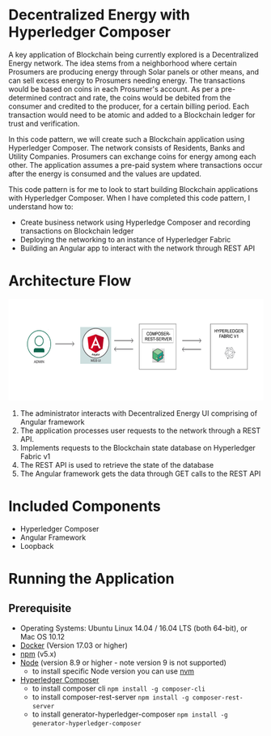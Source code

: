 # Decentralized Energy with Hyperledger Composer

A key application of Blockchain being currently explored is a Decentralized Energy network. The idea stems from a neighborhood where certain Prosumers are producing energy through Solar panels or other means, and can sell excess energy to Prosumers needing energy. The transactions would be based on coins in each Prosumer's account. As per a pre-determined contract and rate, the coins would be debited from the consumer and credited to the producer, for a certain billing period. Each transaction would need to be atomic and added to a Blockchain ledger for trust and verification. 

In this code pattern, we will create such a Blockchain application using Hyperledger Composer. The network consists of Residents, Banks and Utility Companies. Prosumers can exchange coins for energy among each other.  The application assumes a pre-paid system where transactions occur after the energy is consumed and the values are updated. 

This code pattern is for me to look to start building Blockchain applications with Hyperledger Composer. When I have completed this code pattern, I understand how to:

* Create business network using Hyperledge Composer and recording transactions on Blockchain ledger
* Deploying the networking to an instance of Hyperledger Fabric
* Building an Angular app to interact with the network through REST API


# Architecture Flow

<p align="center">
  <img width="650" height="200" src="images/arch.png">
</p>

1. The administrator interacts with Decentralized Energy UI comprising of Angular framework
2. The application processes user requests to the network through a REST API.
3. Implements requests to the Blockchain state database on Hyperledger Fabric v1
4. The REST API is used to retrieve the state of the database
5. The Angular framework gets the data through GET calls to the REST API

# Included Components

* Hyperledger Composer
* Angular Framework
* Loopback


# Running the Application

## Prerequisite
- Operating Systems: Ubuntu Linux 14.04 / 16.04 LTS (both 64-bit), or Mac OS 10.12
- [Docker](https://www.docker.com/) (Version 17.03 or higher)
- [npm](https://www.npmjs.com/)  (v5.x)
- [Node](https://nodejs.org/en/) (version 8.9 or higher - note version 9 is not supported)
  * to install specific Node version you can use [nvm](https://davidwalsh.name/nvm)
- [Hyperledger Composer](https://hyperledger.github.io/composer/installing/development-tools.html)
  * to install composer cli
    `npm install -g composer-cli`
  * to install composer-rest-server
    `npm install -g composer-rest-server`
  * to install generator-hyperledger-composer
    `npm install -g generator-hyperledger-composer`